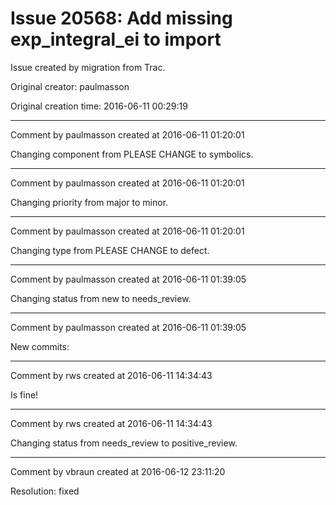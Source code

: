 # Issue 20568: Add missing exp_integral_ei to import

Issue created by migration from Trac.

Original creator: paulmasson

Original creation time: 2016-06-11 00:29:19




---

Comment by paulmasson created at 2016-06-11 01:20:01

Changing component from PLEASE CHANGE to symbolics.


---

Comment by paulmasson created at 2016-06-11 01:20:01

Changing priority from major to minor.


---

Comment by paulmasson created at 2016-06-11 01:20:01

Changing type from PLEASE CHANGE to defect.


---

Comment by paulmasson created at 2016-06-11 01:39:05

Changing status from new to needs_review.


---

Comment by paulmasson created at 2016-06-11 01:39:05

New commits:


---

Comment by rws created at 2016-06-11 14:34:43

Is fine!


---

Comment by rws created at 2016-06-11 14:34:43

Changing status from needs_review to positive_review.


---

Comment by vbraun created at 2016-06-12 23:11:20

Resolution: fixed
